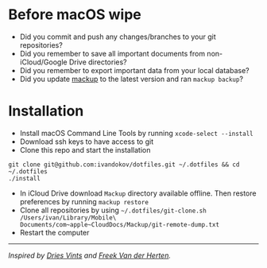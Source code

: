 # Before macOS wipe
- Did you commit and push any changes/branches to your git repositories?
- Did you remember to save all important documents from non-iCloud/Google Drive directories?
- Did you remember to export important data from your local database?
- Did you update [mackup](https://github.com/lra/mackup) to the latest version and ran `mackup backup`?

# Installation
- Install macOS Command Line Tools by running `xcode-select --install`
- Download ssh keys to have access to git
- Clone this repo and start the installation
```
git clone git@github.com:ivandokov/dotfiles.git ~/.dotfiles && cd ~/.dotfiles
./install
```
- In iCloud Drive download `Mackup` directory available offline. Then restore preferences by running `mackup restore`
- Clone all repositories by using `~/.dotfiles/git-clone.sh /Users/ivan/Library/Mobile\ Documents/com~apple~CloudDocs/Mackup/git-remote-dump.txt`
- Restart the computer

---

*Inspired by [Dries Vints](https://github.com/driesvints/dotfiles) and [Freek Van der Herten](https://github.com/freekmurze/dotfiles).*
